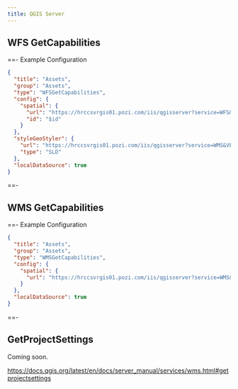 ```yaml
---
title: QGIS Server
---
```


## WFS GetCapabilities

==- Example Configuration

  ```json
  {
    "title": "Assets",
    "group": "Assets",
    "type": "WFSGetCapabilities",
    "config": {
      "spatial": {
        "url": "https://hrccsvrgis01.pozi.com/iis/qgisserver?service=WFS&request=GetCapabilities&MAP=//ad.hrcc.vic.gov.au/shared/GIS/workspaces/Pozi/Assets.qgs",
        "id": "$id"
      }
    },
    "styleGeoStyler": {
      "url": "https://hrccsvrgis01.pozi.com/iis/qgisserver?service=WMS&VERSION=1.3.0&request=GetStyles&MAP=//ad.hrcc.vic.gov.au/shared/GIS/workspaces/Pozi/Assets.qgs",
      "type": "SLD"
    },
    "localDataSource": true
  }
  ```

==-

## WMS GetCapabilities

==- Example Configuration

  ```json
  {
    "title": "Assets",
    "group": "Assets",
    "type": "WMSGetCapabilities",
    "config": {
      "spatial": {
        "url": "https://hrccsvrgis01.pozi.com/iis/qgisserver?service=WMS&request=GetCapabilities&MAP=//ad.hrcc.vic.gov.au/shared/GIS/workspaces/Pozi/Assets.qgs"
      }
    },
    "localDataSource": true
  }
  ```

==-

## GetProjectSettings

Coming soon.

https://docs.qgis.org/latest/en/docs/server_manual/services/wms.html#getprojectsettings

